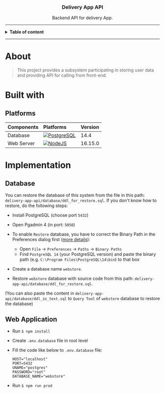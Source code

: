 

<!-- PROJECT LOGO -->
<br />
<div align="center">
  <!-- <a href="https://github.com/TinhDev007">
    <img src="./resources/TinhDev007.jpg" alt="Logo" >
  </a> -->

  <h3 align="center">Delivery App API</h3>

  <p align="center">
    Backend API for delivery App.
  </p>
</div>

---

<!-- TABLE OF CONTENTS -->
<details>
<summary><b>Table of content</b></summary>
<ol>
    <li>
      <a href="#about">About</a>
    </li>
    <li>
      <a href="#built-with">Built with</a>
    </li>
    <li>
      <a href="#implementation">Implementation</a>
    </li>
  </ol>
</details>

---

# About

>This project provides a subsystem participating in storing user data and providing API for calling from front-end.


# Built with

## Platforms

|Components |Platforms | Version |
| :---      |   :---            | :---            |
|Database|[![PostgreSQL][postgresql]][postgresql-url]| 14.4 |
|Web Server| [![NodeJS][nodejs]][nodejs-url]| 16.15.0 |

# Implementation

## Database

You can restore the database of this system from the file in this path: `delivery-app-api/database/ddl_for_restore.sql`. If you don't know how to restore, do the following steps:

- Install PostgreSQL (choose port `5432`)
- Open Pgadmin 4 (in port: `5050`)
- To enable `Restore` database, you have to correct the Binary Path in the Preferences dialog first ([more details](https://dba.stackexchange.com/questions/149169/binary-path-in-the-pgadmin-preferences)):
    - Open `File` &#8594; `Preferences` &#8594;  `Paths` &#8594; `Binary Paths`
    - Find `PostgreSQL 14` (your PostgreSQL version) and paste the binary path (e.g. `C:\Program Files\PostgreSQL\14\bin`) to that box 

- Create a database name `webstore`.

- Restore `webstore` database with source code from this path: `delivery-app-api/database/ddl_for_restore.sql`.

(You can also paste the content in `delivery-app-api/database/ddl_in_text.sql` to `Query Tool` of `webstore` database to restore the database)
## Web Application

- Run `$ npm install`
- Create `.env.database` file in root level

- Fill the code like below to `.env.database` file:
    ```
    HOST="localhost"
    PORT=5432
    UNAME="postgres"
    PASSWORD="root"
    DATABASE_NAME="webstore"
    ```
- Run `$ npm run prod`

[contributors-shield]: https://img.shields.io/github/contributors/TinhDev007/delivery-app-api.svg?style=for-the-badge
[contributors-url]: https://github.com/TinhDev007/delivery-app-api/graphs/contributors
[forks-shield]: https://img.shields.io/github/forks/TinhDev007/delivery-app-api.svg?style=for-the-badge
[forks-url]: https://github.com/TinhDev007/delivery-app-api/network/members
[stars-shield]: https://img.shields.io/github/stars/TinhDev007/delivery-app-api.svg?style=for-the-badge
[stars-url]: https://github.com/TinhDev007/delivery-app-api/stargazers
[issues-shield]: https://img.shields.io/github/issues/TinhDev007/delivery-app-api.svg?style=for-the-badge
[issues-url]: https://github.com/TinhDev007/delivery-app-api/issues
[license-shield]: https://img.shields.io/github/license/TinhDev007/delivery-app-api.svg?style=for-the-badge
[license-url]: https://github.com/TinhDev007/delivery-app-api/blob/master/LICENSE.txt
[linkedin-shield]: https://img.shields.io/badge/-LinkedIn-black.svg?style=for-the-badge&logo=linkedin&colorB=555
[linkedin-url]: https://linkedin.com/in/xdtn7
[product-screenshot]: images/screenshot.png

[EMQX]: https://www.emqx.io/docs/docs-assets/img/logo-broker.da1e68d6.png
[EMQX-url]: https://www.emqx.io/docs/en/v5.0/
[postgresql]: https://img.shields.io/badge/postgreSQL-4169E1?style=for-the-badge&logo=PostgreSQL&logoColor=white
[postgresql-url]: https://www.postgresql.org/docs/10/index.html
[nodejs]: https://img.shields.io/badge/NodeJS-339933?style=for-the-badge&logo=nodedotjs&logoColor=white
[nodejs-url]: https://nodejs.org/dist/latest-v18.x/docs/api/
[Expressjs]: https://img.shields.io/badge/ExpressJS-F7DF1E?style=for-the-badge&logo=express&logoColor=black
[Expressjs-url]: https://nodejs.org/dist/latest-v18.x/docs/api/
[tts]: https://www.thethingsnetwork.org/docs/quick-start/tts-ce.png
[tts-url]: https://nodejs.org/dist/latest-v18.x/docs/api/

[Next.js]: https://img.shields.io/badge/next.js-000000?style=for-the-badge&logo=nextdotjs&logoColor=white
[Next-url]: https://nextjs.org/
[React.js]: https://img.shields.io/badge/React-20232A?style=for-the-badge&logo=react&logoColor=61DAFB
[React-url]: https://reactjs.org/
[Vue.js]: https://img.shields.io/badge/Vue.js-35495E?style=for-the-badge&logo=vuedotjs&logoColor=4FC08D
[Vue-url]: https://vuejs.org/
[Angular.io]: https://img.shields.io/badge/Angular-DD0031?style=for-the-badge&logo=angular&logoColor=white
[Angular-url]: https://angular.io/
[Svelte.dev]: https://img.shields.io/badge/Svelte-4A4A55?style=for-the-badge&logo=svelte&logoColor=FF3E00
[Svelte-url]: https://svelte.dev/
[Laravel.com]: https://img.shields.io/badge/Laravel-FF2D20?style=for-the-badge&logo=laravel&logoColor=white
[Laravel-url]: https://laravel.com
[Bootstrap.com]: https://img.shields.io/badge/Bootstrap-563D7C?style=for-the-badge&logo=bootstrap&logoColor=white
[Bootstrap-url]: https://getbootstrap.com
[JQuery.com]: https://img.shields.io/badge/jQuery-0769AD?style=for-the-badge&logo=jquery&logoColor=white
[JQuery-url]: https://jquery.com 